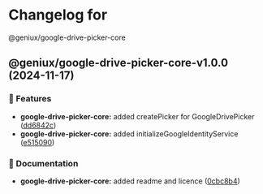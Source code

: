 # Changelog for

 @geniux/google-drive-picker-core

## @geniux/google-drive-picker-core-v1.0.0 (2024-11-17)

### 🚀 Features

* **google-drive-picker-core:** added createPicker for GoogleDrivePicker ([dd6842c](https://github.com/geniux-designs/google-drive-picker/commit/dd6842cf1ee57137c0fd65a60fb0fc64f7436c25))
* **google-drive-picker-core:** added initializeGoogleIdentityService ([e515090](https://github.com/geniux-designs/google-drive-picker/commit/e515090a8f5fd6005830a1edead1a0c5d4fe1dbd))

### 📝 Documentation

* **google-drive-picker-core:** added readme and licence ([0cbc8b4](https://github.com/geniux-designs/google-drive-picker/commit/0cbc8b4c572d09965a389ee09fa56267587b38b7))
